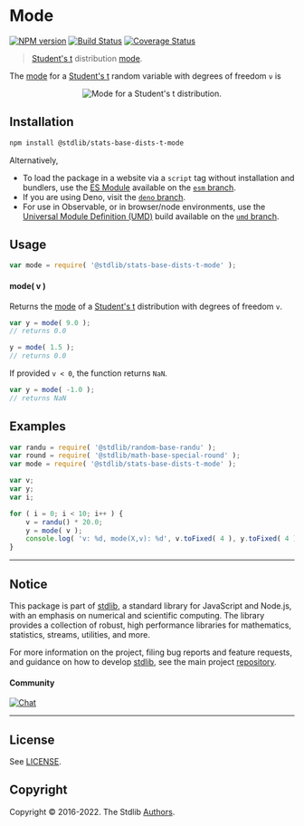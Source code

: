 <!--

@license Apache-2.0

Copyright (c) 2018 The Stdlib Authors.

Licensed under the Apache License, Version 2.0 (the "License");
you may not use this file except in compliance with the License.
You may obtain a copy of the License at

   http://www.apache.org/licenses/LICENSE-2.0

Unless required by applicable law or agreed to in writing, software
distributed under the License is distributed on an "AS IS" BASIS,
WITHOUT WARRANTIES OR CONDITIONS OF ANY KIND, either express or implied.
See the License for the specific language governing permissions and
limitations under the License.

-->

# Mode

[![NPM version][npm-image]][npm-url] [![Build Status][test-image]][test-url] [![Coverage Status][coverage-image]][coverage-url] <!-- [![dependencies][dependencies-image]][dependencies-url] -->

> [Student's t][t-distribution] distribution [mode][mode].

<!-- Section to include introductory text. Make sure to keep an empty line after the intro `section` element and another before the `/section` close. -->

<section class="intro">

The [mode][mode] for a [Student's t][t-distribution] random variable with degrees of freedom `ν` is

<!-- <equation class="equation" label="eq:t_mode" align="center" raw="\operatorname{mode}\left( X \right) = 0" alt="Mode for a Student's t distribution."> -->

<div class="equation" align="center" data-raw-text="\operatorname{mode}\left( X \right) = 0" data-equation="eq:t_mode">
    <img src="https://cdn.jsdelivr.net/gh/stdlib-js/stdlib@51534079fef45e990850102147e8945fb023d1d0/lib/node_modules/@stdlib/stats/base/dists/t/mode/docs/img/equation_t_mode.svg" alt="Mode for a Student's t distribution.">
    <br>
</div>

<!-- </equation> -->

</section>

<!-- /.intro -->

<!-- Package usage documentation. -->

<section class="installation">

## Installation

```bash
npm install @stdlib/stats-base-dists-t-mode
```

Alternatively,

-   To load the package in a website via a `script` tag without installation and bundlers, use the [ES Module][es-module] available on the [`esm` branch][esm-url].
-   If you are using Deno, visit the [`deno` branch][deno-url].
-   For use in Observable, or in browser/node environments, use the [Universal Module Definition (UMD)][umd] build available on the [`umd` branch][umd-url].

</section>

<section class="usage">

## Usage

```javascript
var mode = require( '@stdlib/stats-base-dists-t-mode' );
```

#### mode( v )

Returns the [mode][mode] of a [Student's t][t-distribution] distribution with degrees of freedom `v`.

```javascript
var y = mode( 9.0 );
// returns 0.0

y = mode( 1.5 );
// returns 0.0
```

If provided `v < 0`, the function returns `NaN`.

```javascript
var y = mode( -1.0 );
// returns NaN
```

</section>

<!-- /.usage -->

<!-- Package usage notes. Make sure to keep an empty line after the `section` element and another before the `/section` close. -->

<section class="notes">

</section>

<!-- /.notes -->

<!-- Package usage examples. -->

<section class="examples">

## Examples

<!-- eslint no-undef: "error" -->

```javascript
var randu = require( '@stdlib/random-base-randu' );
var round = require( '@stdlib/math-base-special-round' );
var mode = require( '@stdlib/stats-base-dists-t-mode' );

var v;
var y;
var i;

for ( i = 0; i < 10; i++ ) {
    v = randu() * 20.0;
    y = mode( v );
    console.log( 'v: %d, mode(X,v): %d', v.toFixed( 4 ), y.toFixed( 4 ) );
}
```

</section>

<!-- /.examples -->

<!-- Section to include cited references. If references are included, add a horizontal rule *before* the section. Make sure to keep an empty line after the `section` element and another before the `/section` close. -->

<section class="references">

</section>

<!-- /.references -->

<!-- Section for related `stdlib` packages. Do not manually edit this section, as it is automatically populated. -->

<section class="related">

</section>

<!-- /.related -->

<!-- Section for all links. Make sure to keep an empty line after the `section` element and another before the `/section` close. -->


<section class="main-repo" >

* * *

## Notice

This package is part of [stdlib][stdlib], a standard library for JavaScript and Node.js, with an emphasis on numerical and scientific computing. The library provides a collection of robust, high performance libraries for mathematics, statistics, streams, utilities, and more.

For more information on the project, filing bug reports and feature requests, and guidance on how to develop [stdlib][stdlib], see the main project [repository][stdlib].

#### Community

[![Chat][chat-image]][chat-url]

---

## License

See [LICENSE][stdlib-license].


## Copyright

Copyright &copy; 2016-2022. The Stdlib [Authors][stdlib-authors].

</section>

<!-- /.stdlib -->

<!-- Section for all links. Make sure to keep an empty line after the `section` element and another before the `/section` close. -->

<section class="links">

[npm-image]: http://img.shields.io/npm/v/@stdlib/stats-base-dists-t-mode.svg
[npm-url]: https://npmjs.org/package/@stdlib/stats-base-dists-t-mode

[test-image]: https://github.com/stdlib-js/stats-base-dists-t-mode/actions/workflows/test.yml/badge.svg?branch=main
[test-url]: https://github.com/stdlib-js/stats-base-dists-t-mode/actions/workflows/test.yml?query=branch:main

[coverage-image]: https://img.shields.io/codecov/c/github/stdlib-js/stats-base-dists-t-mode/main.svg
[coverage-url]: https://codecov.io/github/stdlib-js/stats-base-dists-t-mode?branch=main

<!--

[dependencies-image]: https://img.shields.io/david/stdlib-js/stats-base-dists-t-mode.svg
[dependencies-url]: https://david-dm.org/stdlib-js/stats-base-dists-t-mode/main

-->

[umd]: https://github.com/umdjs/umd
[es-module]: https://developer.mozilla.org/en-US/docs/Web/JavaScript/Guide/Modules

[deno-url]: https://github.com/stdlib-js/stats-base-dists-t-mode/tree/deno
[umd-url]: https://github.com/stdlib-js/stats-base-dists-t-mode/tree/umd
[esm-url]: https://github.com/stdlib-js/stats-base-dists-t-mode/tree/esm

[chat-image]: https://img.shields.io/gitter/room/stdlib-js/stdlib.svg
[chat-url]: https://gitter.im/stdlib-js/stdlib/

[stdlib]: https://github.com/stdlib-js/stdlib

[stdlib-authors]: https://github.com/stdlib-js/stdlib/graphs/contributors

[stdlib-license]: https://raw.githubusercontent.com/stdlib-js/stats-base-dists-t-mode/main/LICENSE

[t-distribution]: https://en.wikipedia.org/wiki/Student%27s_t-distribution

[mode]: https://en.wikipedia.org/wiki/Mode_%28statistics%29

</section>

<!-- /.links -->
